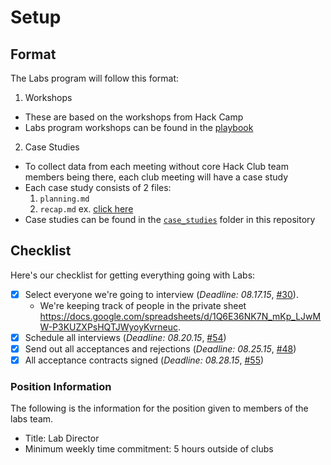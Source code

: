 # Setup

## Format

The Labs program will follow this format:

1. Workshops
  - These are based on the workshops from Hack Camp
  - Labs program workshops can be found in the
    [playbook](https://github.com/hackclub/hackclub/tree/master/playbook/workshops)
2. Case Studies
  - To collect data from each meeting without core Hack Club team members being
    there, each club meeting will have a case study
  - Each case study consists of 2 files:
    1. `planning.md`
    2. `recap.md` ex.
       [click here](../../case_studies/cherry_hill_high_school_east/2015-09-05_first_meeting/recap.md)
  - Case studies can be found in the [`case_studies`](../../case_studies) folder
    in this repository

## Checklist

Here's our checklist for getting everything going with Labs:

- [x] Select everyone we're going to interview (_Deadline: 08.17.15_,
  [#30](https://github.com/hackclub/hackclub/issues/30)).
  - We're keeping track of people in the private sheet
    https://docs.google.com/spreadsheets/d/1Q6E36NK7N_mKp_LJwMW-P3KUZXPsHQTJWyoyKvrneuc.
- [x] Schedule all interviews (_Deadline: 08.20.15_,
  [#54](https://github.com/hackclub/hackclub/issues/31))
- [x] Send out all acceptances and rejections (_Deadline: 08.25.15_,
  [#48](https://github.com/hackclub/hackclub/issues/48))
- [x] All acceptance contracts signed (_Deadline: 08.28.15_,
  [#55](https://github.com/hackclub/hackclub/issues/55))

### Position Information

The following is the information for the position given to members of the labs
team.

- Title: Lab Director
- Minimum weekly time commitment: 5 hours outside of clubs
